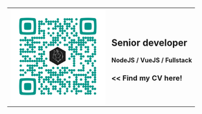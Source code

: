 
<table border="0">
<tr border="0"><td border="0">
  <a href="http://asterism.icu/gxapplications/" target="_blank">
    <img height="220" width="220" src="https://raw.githubusercontent.com/gxapplications/gxapplications/master/assets/images/qr-cv.png" />
  </a>
</td><td border="0">
  
  ## Senior developer
  #### NodeJS / VueJS / Fullstack
  ### << Find my CV here!
  
</td></tr>
</table>
